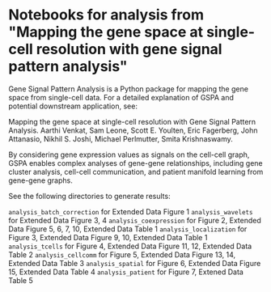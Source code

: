 # Notebooks for analysis from "Mapping the gene space at single-cell resolution with gene signal pattern analysis"

Gene Signal Pattern Analysis is a Python package for mapping the gene space from single-cell data. For a detailed explanation of GSPA and potential downstream application, see:

Mapping the gene space at single-cell resolution with Gene Signal Pattern Analysis. Aarthi Venkat, Sam Leone, Scott E. Youlten, Eric Fagerberg, John Attanasio, Nikhil S. Joshi, Michael Perlmutter, Smita Krishnaswamy.

By considering gene expression values as signals on the cell-cell graph, GSPA enables complex analyses of gene-gene relationships, including gene cluster analysis, cell-cell communication, and patient manifold learning from gene-gene graphs.

See the following directories to generate results:

`analysis_batch_correction` for Extended Data Figure 1
`analysis_wavelets` for Extended Data Figure 3, 4
`analysis_coexpression` for Figure 2, Extended Data Figure 5, 6, 7, 10, Extended Data Table 1
`analysis_localization` for Figure 3, Extended Data Figure 9, 10, Extended Data Table 1
`analysis_tcells` for Figure 4, Extended Data Figure 11, 12, Extended Data Table 2
`analysis_cellcomm` for Figure 5, Extended Data Figure 13, 14, Extended Data Table 3
`analysis_spatial` for Figure 6, Extended Data Figure 15, Extended Data Table 4
`analysis_patient` for Figure 7, Extened Data Table 5